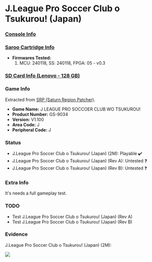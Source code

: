 # J.League Pro Soccer Club o Tsukurou! (Japan)

### [Console Info](../../../../Info/Consoles/VA13/README.md)

### [Saroo Cartridge Info](../../../../Info/Cartridges/RetroGameParadiseStore/1.32F/README.md)

- <b>Firmwares Tested:</b>
  1. MCU: 240118, SS: 240118, FPGA: 05 - v0.3

### [SD Card Info (Lenovo - 128 GB)](../../../../Info/SdCards/Lenovo/128GB/fat32/README.md)

### Game Info

Extracted from [SRP (Saturn Region Patcher)](https://segaxtreme.net/resources/saturn-region-patcher.81/download).

- <b>Game Name:</b> J LEAGUE PRO SOCCOER CLUB WO TSUKUROU!
- <b>Product Number:</b> GS-9034
- <b>Version:</b> V1.100
- <b>Area Code:</b> J
- <b>Peripheral Code:</b> J

### Status

- J.League Pro Soccer Club o Tsukurou! (Japan) (2M): Playable :heavy_check_mark:
- J.League Pro Soccer Club o Tsukurou! (Japan) (Rev A): Untested :question:
- J.League Pro Soccer Club o Tsukurou! (Japan) (Rev B): Untested :question:

### Extra Info

It's needs a full gameplay test.

### TODO

- Test J.League Pro Soccer Club o Tsukurou! (Japan) (Rev A)
- Test J.League Pro Soccer Club o Tsukurou! (Japan) (Rev B)

### Evidence

J.League Pro Soccer Club o Tsukurou! (Japan) (2M):

[![](https://img.youtube.com/vi/IxoQGohTcuo/0.jpg)](https://www.youtube.com/watch?v=IxoQGohTcuo)
